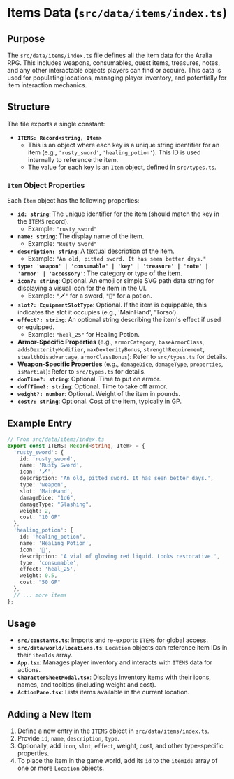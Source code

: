 # Items Data (`src/data/items/index.ts`)

## Purpose

The `src/data/items/index.ts` file defines all the item data for the Aralia RPG. This includes weapons, consumables, quest items, treasures, notes, and any other interactable objects players can find or acquire. This data is used for populating locations, managing player inventory, and potentially for item interaction mechanics.

## Structure

The file exports a single constant:

*   **`ITEMS: Record<string, Item>`**
    *   This is an object where each key is a unique string identifier for an item (e.g., `'rusty_sword'`, `'healing_potion'`). This ID is used internally to reference the item.
    *   The value for each key is an `Item` object, defined in `src/types.ts`.

### `Item` Object Properties

Each `Item` object has the following properties:

*   **`id: string`**: The unique identifier for the item (should match the key in the `ITEMS` record).
    *   Example: `"rusty_sword"`
*   **`name: string`**: The display name of the item.
    *   Example: `"Rusty Sword"`
*   **`description: string`**: A textual description of the item.
    *   Example: `"An old, pitted sword. It has seen better days."`
*   **`type: 'weapon' | 'consumable' | 'key' | 'treasure' | 'note' | 'armor' | 'accessory'`**: The category or type of the item.
*   **`icon?: string`**: Optional. An emoji or simple SVG path data string for displaying a visual icon for the item in the UI.
    *   Example: `"🗡️"` for a sword, `"🧪"` for a potion.
*   **`slot?: EquipmentSlotType`**: Optional. If the item is equippable, this indicates the slot it occupies (e.g., 'MainHand', 'Torso').
*   **`effect?: string`**: An optional string describing the item's effect if used or equipped.
    *   Example: `"heal_25"` for Healing Potion.
*   **Armor-Specific Properties** (e.g., `armorCategory`, `baseArmorClass`, `addsDexterityModifier`, `maxDexterityBonus`, `strengthRequirement`, `stealthDisadvantage`, `armorClassBonus`): Refer to `src/types.ts` for details.
*   **Weapon-Specific Properties** (e.g., `damageDice`, `damageType`, `properties`, `isMartial`): Refer to `src/types.ts` for details.
*   **`donTime?: string`**: Optional. Time to put on armor.
*   **`doffTime?: string`**: Optional. Time to take off armor.
*   **`weight?: number`**: Optional. Weight of the item in pounds.
*   **`cost?: string`**: Optional. Cost of the item, typically in GP.


## Example Entry

```typescript
// From src/data/items/index.ts
export const ITEMS: Record<string, Item> = {
  'rusty_sword': {
    id: 'rusty_sword',
    name: 'Rusty Sword',
    icon: '🗡️',
    description: 'An old, pitted sword. It has seen better days.',
    type: 'weapon',
    slot: 'MainHand',
    damageDice: "1d6",
    damageType: "Slashing",
    weight: 2,
    cost: "10 GP"
  },
  'healing_potion': {
    id: 'healing_potion',
    name: 'Healing Potion',
    icon: '🧪',
    description: 'A vial of glowing red liquid. Looks restorative.',
    type: 'consumable',
    effect: 'heal_25',
    weight: 0.5,
    cost: "50 GP"
  },
  // ... more items
};
```

## Usage

*   **`src/constants.ts`**: Imports and re-exports `ITEMS` for global access.
*   **`src/data/world/locations.ts`**: `Location` objects can reference item IDs in their `itemIds` array.
*   **`App.tsx`**: Manages player inventory and interacts with `ITEMS` data for actions.
*   **`CharacterSheetModal.tsx`**: Displays inventory items with their icons, names, and tooltips (including weight and cost).
*   **`ActionPane.tsx`**: Lists items available in the current location.

## Adding a New Item

1.  Define a new entry in the `ITEMS` object in `src/data/items/index.ts`.
2.  Provide `id`, `name`, `description`, `type`.
3.  Optionally, add `icon`, `slot`, `effect`, weight, cost, and other type-specific properties.
4.  To place the item in the game world, add its `id` to the `itemIds` array of one or more `Location` objects.